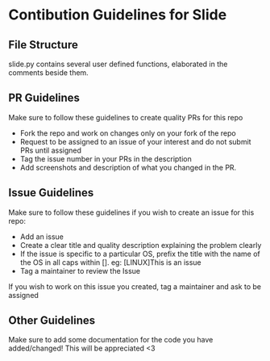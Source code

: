 # Contibution Guidelines for Slide

## File Structure
slide.py contains several user defined functions, elaborated in the comments beside them.

## PR Guidelines
Make sure to follow these guidelines to create quality PRs for this repo
  - Fork the repo and work on changes only on your fork of the repo
  - Request to be assigned to an issue of your interest and do not submit PRs until assigned
  - Tag the issue number in your PRs in the description
  - Add screenshots and description of what you changed in the PR.
  
## Issue Guidelines
Make sure to follow these guidelines if you wish to create an issue for this repo:
  - Add an issue 
  - Create a clear title and quality description explaining the problem clearly
  - If the issue is specific to a particular OS, prefix the title with the name of the OS in all caps within []. eg: [LINUX]This is an issue
  - Tag a maintainer to review the Issue
  
If you wish to work on this issue you created, tag a maintainer and ask to be assigned

## Other Guidelines
Make sure to add some documentation for the code you have added/changed! This will be appreciated <3
